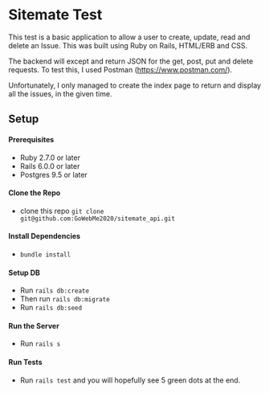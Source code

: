 # Sitemate Test

This test is a basic application to allow a user to create, update, read and delete an Issue. This was built using Ruby on Rails, HTML/ERB and CSS.

The backend will except and return JSON for the get, post, put and delete requests. To test this, I used Postman (https://www.postman.com/).

Unfortunately, I only managed to create the index page to return and display all the issues, in the given time.

## Setup

#### Prerequisites

 * Ruby 2.7.0 or later
 * Rails 6.0.0 or later
 * Postgres 9.5 or later

#### Clone the Repo

  * clone this repo `git clone git@github.com:GoWebMe2020/sitemate_api.git`

#### Install Dependencies

 * `bundle install`

#### Setup DB

  * Run `rails db:create`
  * Then run `rails db:migrate`
  * Run `rails db:seed`

#### Run the Server

  * Run `rails s`

#### Run Tests

  * Run `rails test` and you will hopefully see 5 green dots at the end.


